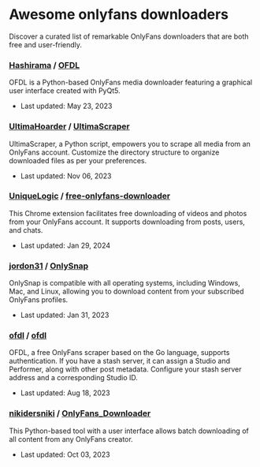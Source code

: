 # Awesome onlyfans downloaders

Discover a curated list of remarkable OnlyFans downloaders that are both free and user-friendly.

### [Hashirama](https://github.com/Hashirama) / [OFDL](https://github.com/Hashirama/OFDL)

OFDL is a Python-based OnlyFans media downloader featuring a graphical user interface created with PyQt5.

*   Last updated: May 23, 2023

### [UltimaHoarder](https://github.com/UltimaHoarder) / [UltimaScraper](https://github.com/UltimaHoarder/UltimaScraper)

UltimaScraper, a Python script, empowers you to scrape all media from an OnlyFans account. Customize the directory structure to organize downloaded files as per your preferences.

*   Last updated: Nov 06, 2023

### [UniqueLogic](https://github.com/UniqueLogic) / [free-onlyfans-downloader](https://github.com/UniqueLogic/onlyfans-downloader) 

This Chrome extension facilitates free downloading of videos and photos from your OnlyFans account. It supports downloading from posts, users, and chats.

*   Last updated: Jan 29, 2024

### [jordon31](https://github.com/jordon31) / [OnlySnap](https://github.com/jordon31/OnlySnap)

OnlySnap is compatible with all operating systems, including Windows, Mac, and Linux, allowing you to download content from your subscribed OnlyFans profiles.

*   Last updated: Jan 31, 2023

### [ofdl](https://github.com/ofdl) / [ofdl](https://github.com/ofdl/ofdl)

OFDL, a free OnlyFans scraper based on the Go language, supports authentication. If you have a stash server, it can assign a Studio and Performer, along with other post metadata. Configure your stash server address and a corresponding Studio ID.

*   Last updated: Aug 18, 2023

### [nikidersniki](https://github.com/nikidersniki) / [OnlyFans_Downloader](https://github.com/nikidersniki/OnlyFans_Downloader)

This Python-based tool with a user interface allows batch downloading of all content from any OnlyFans creator.

*   Last updated: Oct 03, 2023
